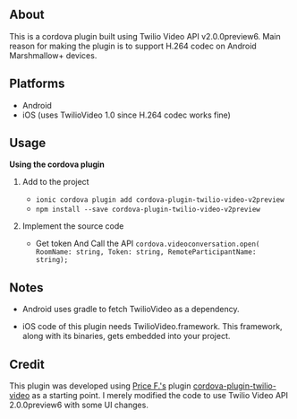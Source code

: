 ## About
  This is a cordova plugin built using Twilio Video API v2.0.0preview6. Main reason for making the plugin is to support H.264 codec on Android Marshmallow+ devices.


## Platforms
- Android
- iOS (uses TwilioVideo 1.0 since H.264 codec works fine)


## Usage
**Using the cordova plugin**

1. Add to the project
    - `ionic cordova plugin add cordova-plugin-twilio-video-v2preview`
    - `npm install --save cordova-plugin-twilio-video-v2preview`
  
2. Implement the source code
    - Get token And Call the API
    `cordova.videoconversation.open( RoomName: string, Token: string, RemoteParticipantName: string);`


## Notes
- Android uses gradle to fetch TwilioVideo as a dependency.
  
- iOS code of this plugin needs TwilioVideo.framework. This framework, along with its binaries, gets embedded into your project.


## Credit
  This plugin was developed using [Price F.'s](https://github.com/PriceFallin) plugin [cordova-plugin-twilio-video](https://github.com/PriceFallin/cordova-plugin-twilio-video) as a starting point. I merely modified the code to use Twilio Video API 2.0.0preview6 with some UI changes.
